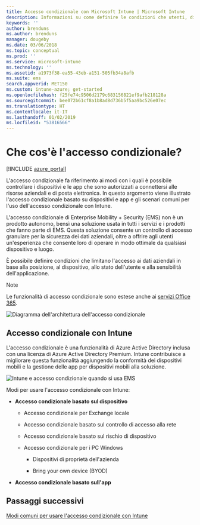 ```yaml
---
title: Accesso condizionale con Microsoft Intune | Microsoft Intune
description: Informazioni su come definire le condizioni che utenti, dispositivi e app devono soddisfare per accedere alle risorse aziendali in Microsoft Intune.
keywords: ''
author: brenduns
ms.author: brenduns
manager: dougeby
ms.date: 03/06/2018
ms.topic: conceptual
ms.prod: ''
ms.service: microsoft-intune
ms.technology: ''
ms.assetid: a1973f38-ea55-43eb-a151-505fb34a8afb
ms.suite: ems
search.appverid: MET150
ms.custom: intune-azure; get-started
ms.openlocfilehash: f25fe74c9506d2179c683156821ef9afb218128a
ms.sourcegitcommit: bee072b61cf8a1b8ad8d736b5f5aa9bc526e07ec
ms.translationtype: HT
ms.contentlocale: it-IT
ms.lasthandoff: 01/02/2019
ms.locfileid: "53816566"
---
```

# <a name="whats-conditional-access"></a>Che cos'è l'accesso condizionale?

[!INCLUDE [azure_portal](./includes/azure_portal.md)]

L'accesso condizionale fa riferimento ai modi con i quali è possibile controllare i dispositivi e le app che sono autorizzati a connettersi alle risorse aziendali e di posta elettronica. In questo argomento viene illustrato l'accesso condizionale basato su dispositivi e app e gli scenari comuni per l'uso dell'accesso condizionale con Intune.

L'accesso condizionale di Enterprise Mobility + Security (EMS) non è un prodotto autonomo, bensì una soluzione usata in tutti i servizi e i prodotti che fanno parte di EMS. Questa soluzione consente un controllo di accesso granulare per la sicurezza dei dati aziendali, oltre a offrire agli utenti un'esperienza che consente loro di operare in modo ottimale da qualsiasi dispositivo e luogo.

È possibile definire condizioni che limitano l'accesso ai dati aziendali in base alla posizione, al dispositivo, allo stato dell'utente e alla sensibilità dell'applicazione.

> [!NOTE] 
> Le funzionalità di accesso condizionale sono estese anche ai [servizi Office 365](https://blogs.technet.microsoft.com/wbaer/2017/02/17/conditional-access-policies-with-sharepoint-online-and-onedrive-for-business/).

![Diagramma dell'architettura dell'accesso condizionale](./media/ca-diagram-1.png)

## <a name="conditional-access-with-intune"></a>Accesso condizionale con Intune

L'accesso condizionale è una funzionalità di Azure Active Directory inclusa con una licenza di Azure Active Directory Premium. Intune contribuisce a migliorare questa funzionalità aggiungendo la conformità dei dispositivi mobili e la gestione delle app per dispositivi mobili alla soluzione. 

![Intune e accesso condizionale quando si usa EMS](./media/intune-with-ca-1.png)

Modi per usare l'accesso condizionale con Intune:

-   **Accesso condizionale basato sul dispositivo**

    -   Accesso condizionale per Exchange locale

    -   Accesso condizionale basato sul controllo di accesso alla rete

    -   Accesso condizionale basato sul rischio di dispositivo

    -   Accesso condizionale per i PC Windows

        -   Dispositivi di proprietà dell'azienda

        -   Bring your own device (BYOD)

-   **Accesso condizionale basato sull'app**

## <a name="next-steps"></a>Passaggi successivi

[Modi comuni per usare l'accesso condizionale con Intune](conditional-access-intune-common-ways-use.md)
